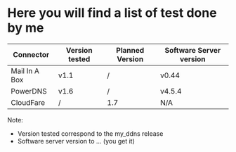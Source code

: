 # Here you will find a list of test done by me

| Connector     | Version tested | Planned Version | Software Server version |
|---------------|----------------|-----------------|-------------------------|
| Mail In A Box | v1.1           | /               | v0.44                   |
| PowerDNS      | v1.6           | /               | v4.5.4                  |
| CloudFare     | /              | 1.7             | N/A                     |

Note:

- Version tested correspond to the my_ddns release
- Software server version to ... (you get it)
